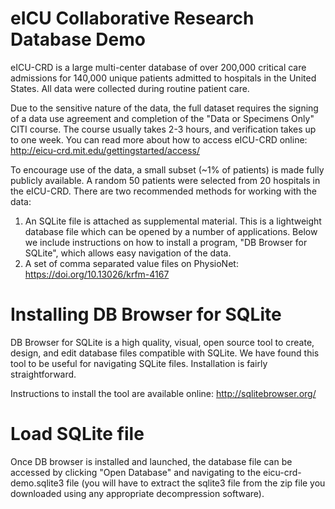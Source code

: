 # eICU Collaborative Research Database Demo

eICU-CRD is a large multi-center database of over 200,000 critical care admissions for 140,000 unique patients admitted to hospitals in the United States. All data were collected during routine patient care.

Due to the sensitive nature of the data, the full dataset requires the signing of a data use agreement and completion of the "Data or Specimens Only" CITI course. The course usually takes 2-3 hours, and verification takes up to one week. You can read more about how to access eICU-CRD online: http://eicu-crd.mit.edu/gettingstarted/access/

To encourage use of the data, a small subset (~1% of patients) is made fully publicly available. A random 50 patients were selected from 20 hospitals in the eICU-CRD. There are two recommended methods for working with the data:

1. An SQLite file is attached as supplemental material. This is a lightweight database file which can be opened by a number of applications. Below we include instructions on how to install a program, "DB Browser for SQLite", which allows easy navigation of the data.
2. A set of comma separated value files on PhysioNet: https://doi.org/10.13026/krfm-4167

# Installing DB Browser for SQLite

DB Browser for SQLite is a high quality, visual, open source tool to create, design, and edit database files compatible with SQLite.
We have found this tool to be useful for navigating SQLite files. Installation is fairly straightforward.

Instructions to install the tool are available online: http://sqlitebrowser.org/

# Load SQLite file

Once DB browser is installed and launched, the database file can be accessed by clicking "Open Database" and navigating to the eicu-crd-demo.sqlite3 file (you will have to extract the sqlite3 file from the zip file you downloaded using any appropriate decompression software).
